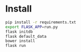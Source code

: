 #


# Install

```bash
pip install -r requirements.txt
export FLASK_APP=run.py
flask initdb
flask default_data
bower install
flask run
```
